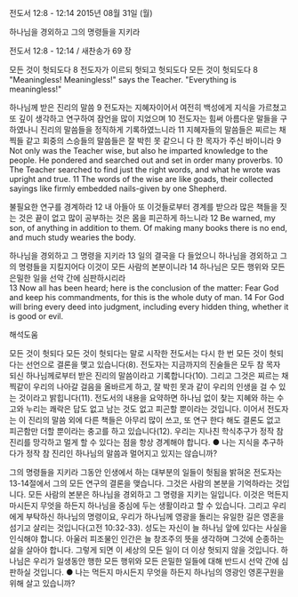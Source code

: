 전도서 12:8 - 12:14 
2015년 08월 31일 (월)

하나님을 경외하고 그의 명령들을 지키라



전도서 12:8 - 12:14 / 새찬송가 69 장


모든 것이 헛되도다
8 전도자가 이르되 헛되고 헛되도다 모든 것이 헛되도다 
8 "Meaningless! Meaningless!" says the Teacher. "Everything is meaningless!" 

하나님께 받은 진리의 말씀
9 전도자는 지혜자이어서 여전히 백성에게 지식을 가르쳤고 또 깊이 생각하고 연구하여 잠언을 많이 지었으며 10 전도자는 힘써 아름다운 말들을 구하였나니 진리의 말씀들을 정직하게 기록하였느니라 
11 지혜자들의 말씀들은 찌르는 채찍들 같고 회중의 스승들의 말씀들은 잘 박힌 못 같으니 다 한 목자가 주신 바이니라 
9 Not only was the Teacher wise, but also he imparted knowledge to the people. He pondered and searched out and set in order many proverbs. 10 The Teacher searched to find just the right words, and what he wrote was upright and true. 11 The words of the wise are like goads, their collected sayings like firmly embedded nails-given by one Shepherd.

불필요한 연구를 경계하라 
12 내 아들아 또 이것들로부터 경계를 받으라 많은 책들을 짓는 것은 끝이 없고 많이 공부하는 것은 몸을 피곤하게 하느니라 
12 Be warned, my son, of anything in addition to them. Of making many books there is no end, and much study wearies the body. 

하나님을 경외하고 그 명령을 지키라
13 일의 결국을 다 들었으니 하나님을 경외하고 그의 명령들을 지킬지어다 이것이 모든 사람의 본분이니라 14 하나님은 모든 행위와 모든 은밀한 일을 선악 간에 심판하시리라  
13 Now all has been heard; here is the conclusion of the matter: Fear God and keep his commandments, for this is the whole duty of man. 14 For God will bring every deed into judgment, including every hidden thing, whether it is good or evil.

해석도움





모든 것이 헛되다
모든 것이 헛되다는 말로 시작한 전도서는 다시 한 번 모든 것이 헛되다는 선언으로 결론을 맺고 있습니다(8). 전도자는 지금까지의 진술들은 모두 참 목자 되신 하나님께로부터 받은 진리의 말씀이라고 기록합니다(10). 그리고 그것은 찌르는 채찍같이 우리의 나아갈 걸음을 올바르게 하고, 잘 박힌 못과 같이 우리의 인생을 걸 수 있는 것이라고 밝힙니다(11). 전도서의 내용을 요약하면 하나님 없이 찾는 지혜와 하는 수고와 누리는 쾌락은 답도 없고 남는 것도 없고 피곤할 뿐이라는 것입니다. 이어서 전도자는 이 진리의 말씀 외에 다른 책들은 아무리 많이 쓰고, 또 연구 한다 해도 결론도 없고 피곤함만 더할 뿐이라는 충고를 하고 있습니다(12). 우리는 지나친 학식추구가 정작 참 진리를 망각하고 멀게 할 수 있다는 점을 항상 경계해야 합니다.
● 나는 지식을 추구하다가 정작 참 진리인 하나님의 말씀과 멀어지고 있지는 않습니까?

그의 명령들을 지키라
그동안 인생에서 하는 대부분의 일들이 헛됨을 밝혀온 전도자는 13-14절에서 그의 모든 연구의 결론을 맺습니다. 그것은 사람의 본분을 기억하라는 것입니다. 모든 사람의 본분은 하나님을 경외하고 그 명령을 지키는 일입니다. 이것은 먹든지 마시든지 무엇을 하든지 하나님을 중심에 두는 생활이라고 할 수 있습니다. 그리고 우리에게 부탁하신 하나님의 명령이요, 우리가 하나님께 영광을 돌리는 유일한 길은 영혼을 섬기고 살리는 것입니다(고전 10:32-33). 성도는 자신이 늘 하나님 앞에 있다는 사실을 인식해야 합니다. 아울러 피조물인 인간은 늘 창조주의 뜻을 생각하며 그것에 순종하는 삶을 살아야 합니다. 
그렇게 되면 이 세상의 모든 일이 더 이상 헛되지 않을 것입니다. 하나님은 우리가 일생동안 행한 모든 행위와 모든 은밀한 일들에 대해 반드시 선악 간에 심판하실 것입니다. 
● 나는 먹든지 마시든지 무엇을 하든지 하나님의 영광인 영혼구원을 위해 살고 있습니까?